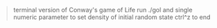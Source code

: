 >terminal version of Conway's game of Life
>run ./gol and single numeric parameter to set density of initial random state
>ctrl^z to end 
